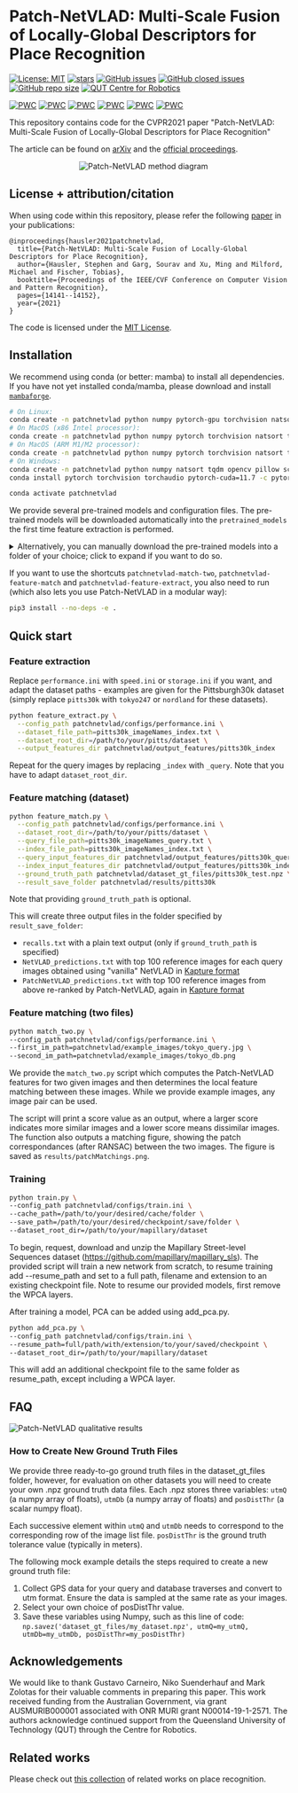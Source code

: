 # Patch-NetVLAD: Multi-Scale Fusion of Locally-Global Descriptors for Place Recognition
[![License: MIT](https://img.shields.io/badge/License-MIT-yellow.svg?style=flat-square)](https://creativecommons.org/licenses/by-nc-sa/4.0/)
[![stars](https://img.shields.io/github/stars/QVPR/Patch-NetVLAD.svg?style=flat-square)](https://github.com/QVPR/Patch-NetVLAD/stargazers)
[![GitHub issues](https://img.shields.io/github/issues/QVPR/Patch-NetVLAD.svg?style=flat-square)](https://github.com/QVPR/Patch-NetVLAD/issues)
[![GitHub closed issues](https://img.shields.io/github/issues-closed-raw/QVPR/Patch-NetVLAD?style=flat-square)](https://github.com/QVPR/Patch-NetVLAD/issues?q=is%3Aissue+is%3Aclosed)
[![GitHub repo size](https://img.shields.io/github/repo-size/QVPR/Patch-NetVLAD.svg?style=flat-square)](./README.md)
[![QUT Centre for Robotics](https://img.shields.io/badge/collection-QUT%20Robotics-%23043d71?style=flat-square)](https://qcr.github.io/collection/vpr_overview/)

[![PWC](https://img.shields.io/endpoint.svg?url=https://paperswithcode.com/badge/patch-netvlad-multi-scale-fusion-of-locally/visual-localization-on-extended-cmu-seasons&style=flat-square)](https://paperswithcode.com/sota/visual-localization-on-extended-cmu-seasons?p=patch-netvlad-multi-scale-fusion-of-locally)
[![PWC](https://img.shields.io/endpoint.svg?url=https://paperswithcode.com/badge/patch-netvlad-multi-scale-fusion-of-locally/visual-place-recognition-on-mapillary-val&style=flat-square)](https://paperswithcode.com/sota/visual-place-recognition-on-mapillary-val?p=patch-netvlad-multi-scale-fusion-of-locally)
[![PWC](https://img.shields.io/endpoint.svg?url=https://paperswithcode.com/badge/patch-netvlad-multi-scale-fusion-of-locally/visual-place-recognition-on-nordland&style=flat-square)](https://paperswithcode.com/sota/visual-place-recognition-on-nordland?p=patch-netvlad-multi-scale-fusion-of-locally)
[![PWC](https://img.shields.io/endpoint.svg?url=https://paperswithcode.com/badge/patch-netvlad-multi-scale-fusion-of-locally/visual-place-recognition-on-pittsburgh-30k&style=flat-square)](https://paperswithcode.com/sota/visual-place-recognition-on-pittsburgh-30k?p=patch-netvlad-multi-scale-fusion-of-locally)
[![PWC](https://img.shields.io/endpoint.svg?url=https://paperswithcode.com/badge/patch-netvlad-multi-scale-fusion-of-locally/visual-localization-on-robotcar-seasons-v2&style=flat-square)](https://paperswithcode.com/sota/visual-localization-on-robotcar-seasons-v2?p=patch-netvlad-multi-scale-fusion-of-locally)
[![PWC](https://img.shields.io/endpoint.svg?url=https://paperswithcode.com/badge/patch-netvlad-multi-scale-fusion-of-locally/visual-place-recognition-on-tokyo247&style=flat-square)](https://paperswithcode.com/sota/visual-place-recognition-on-tokyo247?p=patch-netvlad-multi-scale-fusion-of-locally)

This repository contains code for the CVPR2021 paper "Patch-NetVLAD: Multi-Scale Fusion of Locally-Global Descriptors for Place Recognition"

The article can be found on [arXiv](https://arxiv.org/abs/2103.01486) and the [official proceedings](https://openaccess.thecvf.com/content/CVPR2021/html/Hausler_Patch-NetVLAD_Multi-Scale_Fusion_of_Locally-Global_Descriptors_for_Place_Recognition_CVPR_2021_paper.html).

<p style="width: 50%; display: block; margin-left: auto; margin-right: auto">
  <img src="./assets/patch_netvlad_method_diagram.png" alt="Patch-NetVLAD method diagram"/>
</p>

## License + attribution/citation

When using code within this repository, please refer the following [paper](https://openaccess.thecvf.com/content/CVPR2021/html/Hausler_Patch-NetVLAD_Multi-Scale_Fusion_of_Locally-Global_Descriptors_for_Place_Recognition_CVPR_2021_paper.html) in your publications:
```
@inproceedings{hausler2021patchnetvlad,
  title={Patch-NetVLAD: Multi-Scale Fusion of Locally-Global Descriptors for Place Recognition},
  author={Hausler, Stephen and Garg, Sourav and Xu, Ming and Milford, Michael and Fischer, Tobias},
  booktitle={Proceedings of the IEEE/CVF Conference on Computer Vision and Pattern Recognition},
  pages={14141--14152},
  year={2021}
}
```

The code is licensed under the [MIT License](./LICENSE).

## Installation
We recommend using conda (or better: mamba) to install all dependencies. If you have not yet installed conda/mamba, please download and install [`mambaforge`](https://github.com/conda-forge/miniforge).

```bash
# On Linux:
conda create -n patchnetvlad python numpy pytorch-gpu torchvision natsort tqdm opencv pillow scikit-learn faiss matplotlib-base -c conda-forge
# On MacOS (x86 Intel processor):
conda create -n patchnetvlad python numpy pytorch torchvision natsort tqdm opencv pillow scikit-learn faiss matplotlib-base -c conda-forge
# On MacOS (ARM M1/M2 processor):
conda create -n patchnetvlad python numpy pytorch torchvision natsort tqdm opencv pillow scikit-learn faiss matplotlib-base -c conda-forge -c tobiasrobotics
# On Windows:
conda create -n patchnetvlad python numpy natsort tqdm opencv pillow scikit-learn faiss matplotlib-base -c conda-forge
conda install pytorch torchvision torchaudio pytorch-cuda=11.7 -c pytorch -c nvidia

conda activate patchnetvlad
```

We provide several pre-trained models and configuration files. The pre-trained models will be downloaded automatically into the `pretrained_models` the first time feature extraction is performed.

<details>
  <summary>Alternatively, you can manually download the pre-trained models into a folder of your choice; click to expand if you want to do so.</summary>

  We recommend downloading the models into the `pretrained_models` folder (which is setup in the config files within the `configs` directory):

  ```bash
  # Note: the pre-trained models will be downloaded automatically the first time feature extraction is performed
  # the steps below are optional!

  # You can use the download script which automatically downloads the models:
  python ./download_models.py

  # Manual download:
  cd pretrained_models
  wget -O mapillary_WPCA128.pth.tar https://huggingface.co/TobiasRobotics/Patch-NetVLAD/resolve/main/mapillary_WPCA128.pth.tar?download=true
  wget -O mapillary_WPCA512.pth.tar https://huggingface.co/TobiasRobotics/Patch-NetVLAD/resolve/main/mapillary_WPCA512.pth.tar?download=true
  wget -O mapillary_WPCA4096.pth.tar https://huggingface.co/TobiasRobotics/Patch-NetVLAD/resolve/main/mapillary_WPCA4096.pth.tar?download=true
  wget -O pittsburgh_WPCA128.pth.tar https://huggingface.co/TobiasRobotics/Patch-NetVLAD/resolve/main/pitts_WPCA128.pth.tar?download=true
  wget -O pittsburgh_WPCA512.pth.tar https://huggingface.co/TobiasRobotics/Patch-NetVLAD/resolve/main/pitts_WPCA512.pth.tar?download=true
  wget -O pittsburgh_WPCA4096.pth.tar https://huggingface.co/TobiasRobotics/Patch-NetVLAD/resolve/main/pitts_WPCA4096.pth.tar?download=true
  ```
</details>

If you want to use the shortcuts `patchnetvlad-match-two`, `patchnetvlad-feature-match` and `patchnetvlad-feature-extract`, you also need to run (which also lets you use Patch-NetVLAD in a modular way):
```bash
pip3 install --no-deps -e .
```


## Quick start

### Feature extraction
Replace `performance.ini` with `speed.ini` or `storage.ini` if you want, and adapt the dataset paths - examples are given for the Pittsburgh30k dataset (simply replace `pitts30k` with `tokyo247` or `nordland` for these datasets).

```bash
python feature_extract.py \
  --config_path patchnetvlad/configs/performance.ini \
  --dataset_file_path=pitts30k_imageNames_index.txt \
  --dataset_root_dir=/path/to/your/pitts/dataset \
  --output_features_dir patchnetvlad/output_features/pitts30k_index
```

Repeat for the query images by replacing `_index` with `_query`. Note that you have to adapt `dataset_root_dir`.

### Feature matching (dataset)
```bash
python feature_match.py \
  --config_path patchnetvlad/configs/performance.ini \
  --dataset_root_dir=/path/to/your/pitts/dataset \
  --query_file_path=pitts30k_imageNames_query.txt \
  --index_file_path=pitts30k_imageNames_index.txt \
  --query_input_features_dir patchnetvlad/output_features/pitts30k_query \
  --index_input_features_dir patchnetvlad/output_features/pitts30k_index \
  --ground_truth_path patchnetvlad/dataset_gt_files/pitts30k_test.npz \
  --result_save_folder patchnetvlad/results/pitts30k
```

Note that providing `ground_truth_path` is optional.

This will create three output files in the folder specified by `result_save_folder`:
- `recalls.txt` with a plain text output (only if `ground_truth_path` is specified)
- `NetVLAD_predictions.txt` with top 100 reference images for each query images obtained using "vanilla" NetVLAD in [Kapture format](https://github.com/naver/kapture)
- `PatchNetVLAD_predictions.txt` with top 100 reference images from above re-ranked by Patch-NetVLAD, again in [Kapture format](https://github.com/naver/kapture)

### Feature matching (two files)
```bash
python match_two.py \
--config_path patchnetvlad/configs/performance.ini \
--first_im_path=patchnetvlad/example_images/tokyo_query.jpg \
--second_im_path=patchnetvlad/example_images/tokyo_db.png
```

We provide the `match_two.py` script which computes the Patch-NetVLAD features for two given images and then determines the local feature matching between these images. While we provide example images, any image pair can be used.

The script will print a score value as an output, where a larger score indicates more similar images and a lower score means dissimilar images. The function also outputs a matching figure, showing the patch correspondances (after RANSAC) between the two images. The figure is saved as `results/patchMatchings.png`.

### Training
```bash
python train.py \
--config_path patchnetvlad/configs/train.ini \
--cache_path=/path/to/your/desired/cache/folder \
--save_path=/path/to/your/desired/checkpoint/save/folder \
--dataset_root_dir=/path/to/your/mapillary/dataset
```

To begin, request, download and unzip the Mapillary Street-level Sequences dataset (https://github.com/mapillary/mapillary_sls).
The provided script will train a new network from scratch, to resume training add --resume_path and set to a full path, filename and extension to an existing checkpoint file. Note to resume our provided models, first remove the WPCA layers.

After training a model, PCA can be added using add_pca.py.
```bash
python add_pca.py \
--config_path patchnetvlad/configs/train.ini \
--resume_path=full/path/with/extension/to/your/saved/checkpoint \
--dataset_root_dir=/path/to/your/mapillary/dataset
```

This will add an additional checkpoint file to the same folder as resume_path, except including a WPCA layer.

## FAQ
![Patch-NetVLAD qualitative results](./assets/patch_netvlad_qualitative_results.jpg)

### How to Create New Ground Truth Files

We provide three ready-to-go ground truth files in the dataset_gt_files folder, however, for evaluation on other datasets you will need to create your own .npz ground truth data files.
Each .npz stores three variables: `utmQ` (a numpy array of floats), `utmDb` (a numpy array of floats) and `posDistThr` (a scalar numpy float).

Each successive element within `utmQ` and `utmDb` needs to correspond to the corresponding row of the image list file. `posDistThr` is the ground truth tolerance value (typically in meters).

The following mock example details the steps required to create a new ground truth file:
1. Collect GPS data for your query and database traverses and convert to utm format. Ensure the data is sampled at the same rate as your images.
2. Select your own choice of posDistThr value.
3. Save these variables using Numpy, such as this line of code:
`np.savez('dataset_gt_files/my_dataset.npz', utmQ=my_utmQ, utmDb=my_utmDb, posDistThr=my_posDistThr)`

## Acknowledgements
We would like to thank Gustavo Carneiro, Niko Suenderhauf and Mark Zolotas for their valuable comments in preparing this paper. This work received funding from the Australian Government, via grant AUSMURIB000001 associated with ONR MURI grant N00014-19-1-2571. The authors acknowledge continued support from the Queensland University of Technology (QUT) through the Centre for Robotics.

## Related works
Please check out [this collection](https://qcr.github.io/collection/vpr_overview/) of related works on place recognition.
